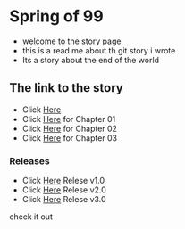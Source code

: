 # Spring of 99
- welcome to the story page
- this is a read me about th git story i wrote
- Its a story  about the end of the world 
 ## The link to the story
 
 - Click [Here](https://sukhi2699.github.io/github-story-2019/)
 - Click [Here](https://sukhi2699.github.io/github-story-2019/Chapter1.html) for Chapter 01
 - Click [Here](https://sukhi2699.github.io/github-story-2019/Chapter2.html) for Chapter 02
 - Click [Here](https://sukhi2699.github.io/github-story-2019/Chapter3.html) for Chapter 03
 
### Releases
- Click [Here](https://github.com/Sukhi2699/github-story-2019/releases/tag/v1.0) Relese v1.0
- Click [Here](https://github.com/Sukhi2699/github-story-2019/releases/tag/v2.0) Relese v2.0
- Click [Here](https://github.com/Sukhi2699/github-story-2019/releases/tag/v3.0) Relese v3.0

check it out

